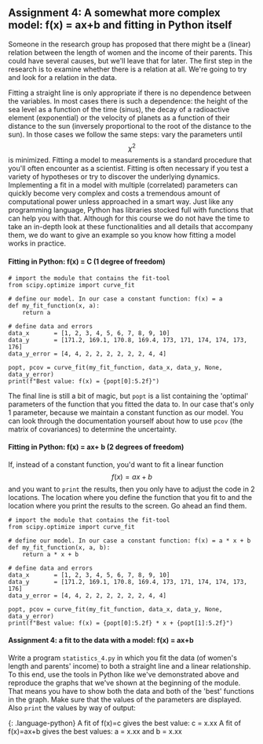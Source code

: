 ## Assignment 4: A somewhat more complex model: f(x) = ax+b and fitting in Python itself

Someone in the research group has proposed that there might be a (linear) relation between the length of women and the income of their parents. This could have several causes, but we'll leave that for later. The first step in the research is to examine whether there is a relation at all. We're going to try and look for a relation in the data.

Fitting a straight line is only appropriate if there is no dependence between the variables. In most cases there is such a dependence: the height of the sea level as a function of the time (sinus), the decay of a radioactive element (exponential) or the velocity of planets as a function of their distance to the sun (inversely proportional to the root of the distance to the sun). In those cases we follow the same steps: vary the parameters until  $$\chi^2$$ is minimized. Fitting a model to measurements is a standard procedure that you'll often encounter as a scientist. Fitting is often necessary if you test a variety of hypotheses or try to discover the underlying dynamics. Implementing a fit in a model with multiple (correlated) parameters can quickly become very complex and costs a tremendous amount of computational power unless approached in a smart way. Just like any programming language, Python has libraries stocked full with functions that can help you with that. Although for this course we do not have the time to take an in-depth look at these functionalities and all details that accompany them, we do want to give an example so you know how fitting a model works in practice.

#### Fitting in Python: f(x) = C (1 degree of freedom)

    # import the module that contains the fit-tool
    from scipy.optimize import curve_fit

    # define our model. In our case a constant function: f(x) = a 
    def my_fit_function(x, a):
        return a

    # define data and errors
    data_x       = [1, 2, 3, 4, 5, 6, 7, 8, 9, 10]
    data_y       = [171.2, 169.1, 170.8, 169.4, 173, 171, 174, 174, 173, 176]
    data_y_error = [4, 4, 2, 2, 2, 2, 2, 2, 4, 4]
    
    popt, pcov = curve_fit(my_fit_function, data_x, data_y, None, data_y_error)
    print(f"Best value: f(x) = {popt[0]:5.2f}")

The final line is still a bit of magic, but `popt` is a list containing the 'optimal' parameters of the function that you fitted the data to. In our case that's only 1 parameter, because we maintain a constant function as our model. You can look through the documentation yourself about how to use `pcov` (the matrix of covariances) to determine the uncertainty.

#### Fitting in Python: f(x) = ax+ b (2 degrees of freedom)

If, instead of a constant function, you'd want to fit a linear function $$f(x) = ax+b$$ and you want to `print` the results, then you only have to adjust the code in 2 locations. The location where you define the function that you fit to and the location where you print the results to the screen. Go ahead an find them.

    # import the module that contains the fit-tool
    from scipy.optimize import curve_fit

    # define our model. In our case a constant function: f(x) = a * x + b 
    def my_fit_function(x, a, b):
        return a * x + b

    # define data and errors
    data_x       = [1, 2, 3, 4, 5, 6, 7, 8, 9, 10]
    data_y       = [171.2, 169.1, 170.8, 169.4, 173, 171, 174, 174, 173, 176]
    data_y_error = [4, 4, 2, 2, 2, 2, 2, 2, 4, 4]
    
    popt, pcov = curve_fit(my_fit_function, data_x, data_y, None, data_y_error)
    print(f"Best value: f(x) = {popt[0]:5.2f} * x + {popt[1]:5.2f}")

#### Assignment 4: a fit to the data with a model: f(x) = ax+b

Write a program `statistics_4.py` in which you fit the data (of women's length and parents' income) to both a straight line and a linear relationship. To this end, use the tools in Python like we've demonstrated above and reproduce the graphs that we've shown at the beginning of the module. That means you have to show both the data and both of the 'best' functions in the graph. Make sure that the values of the parameters are displayed. Also `print` the values by way of output:

{: .language-python}
    A fit of f(x)=c     gives the best value:   c = x.xx
    A fit of f(x)=ax+b  gives the best values:  a = x.xx    and b = x.xx
